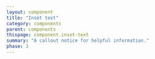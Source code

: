 ```yaml
---
layout: component
title: "Inset text"
category: components
parent: components
thispage: component.inset-text
summary: "A callout notice for helpful information."
phase: 3
---
```

